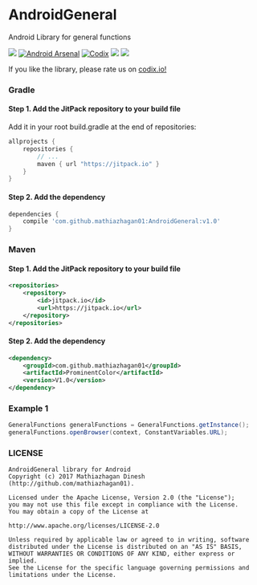 # AndroidGeneral
Android Library for general functions

[![](https://jitpack.io/v/mathiazhagan01/AndroidGeneral.svg)](https://jitpack.io/#mathiazhagan01/AndroidGeneral)
[![Android Arsenal](https://img.shields.io/badge/Android%20Arsenal-AndroidGeneral-blue.svg?style=flat-square)](https://android-arsenal.com/details/1/5979)
[![Codix](https://codix.io/gh/badge/mathiazhagan01/AndroidGeneral)](https://codix.io/gh/repo/mathiazhagan01/AndroidGeneral)
[![](https://az743702.vo.msecnd.net/cdn/kofi4.png?v=b)](https://ko-fi.com/A8817MW)
[![](http://api.flattr.com/button/flattr-badge-large.png)](https://flattr.com/@mathiazhagan01)

If you like the library, please rate us on <a href="https://codix.io/gh/repo/mathiazhagan01/AndroidGeneral">codix.io!</a>

### Gradle

#### Step 1. Add the JitPack repository to your build file
  Add it in your root build.gradle at the end of repositories:
  
``` gradle
allprojects {
	repositories {
		// ...
		maven { url "https://jitpack.io" }
	}
}
```

#### Step 2. Add the dependency

``` gradle
dependencies {
	compile 'com.github.mathiazhagan01:AndroidGeneral:v1.0'
}
```	  

### Maven

#### Step 1. Add the JitPack repository to your build file

``` xml
<repositories>
	<repository>
		<id>jitpack.io</id>
		<url>https://jitpack.io</url>
	</repository>
</repositories>
```  

#### Step 2. Add the dependency

``` xml	
<dependency>
	<groupId>com.github.mathiazhagan01</groupId>
	<artifactId>ProminentColor</artifactId>
	<version>V1.0</version>
</dependency>
```
### Example 1

``` java
GeneralFunctions generalFunctions = GeneralFunctions.getInstance();
generalFunctions.openBrowser(context, ConstantVariables.URL);
```

### LICENSE

	AndroidGeneral library for Android
	Copyright (c) 2017 Mathiazhagan Dinesh (http://github.com/mathiazhagan01).

	Licensed under the Apache License, Version 2.0 (the "License");
	you may not use this file except in compliance with the License.
	You may obtain a copy of the License at

	http://www.apache.org/licenses/LICENSE-2.0

	Unless required by applicable law or agreed to in writing, software
	distributed under the License is distributed on an "AS IS" BASIS,
	WITHOUT WARRANTIES OR CONDITIONS OF ANY KIND, either express or implied.
	See the License for the specific language governing permissions and
	limitations under the License.
